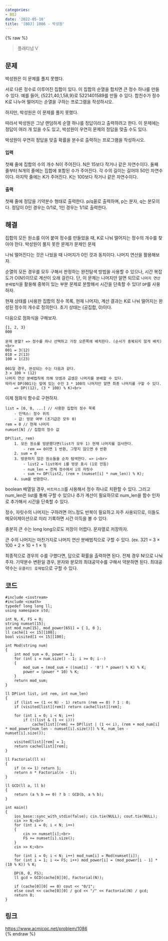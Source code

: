 ```yaml
---
categories:
- BOJ
date: '2022-05-10'
title: '[BOJ] 1086 - 박성원'
---
```


{% raw %}
> 플래티넘 V<br>

## 문제
박성원은 이 문제를 풀지 못했다.

서로 다른 정수로 이루어진 집합이 있다. 이 집합의 순열을 합치면 큰 정수 하나를 만들 수 있다. 예를 들어, {5221,40,1,58,9}로 5221401589를 만들 수 있다. 합친수가 정수 K로 나누어 떨어지는 순열을 구하는 프로그램을 작성하시오.

하지만, 박성원은 이 문제를 풀지 못했다.

따라서 박성원은 그냥 랜덤하게 순열 하나를 정답이라고 출력하려고 한다. 이 문제에는 정답이 여러 개 있을 수도 있고, 박성원이 우연히 문제의 정답을 맞출 수도 있다.

박성원이 우연히 정답을 맞출 확률을 분수로 출력하는 프로그램을 작성하시오.

#### 입력
첫째 줄에 집합의 수의 개수 N이 주어진다. N은 15보다 작거나 같은 자연수이다. 둘째 줄부터 N개의 줄에는 집합에 포함된 수가 주어진다. 각 수의 길이는 길어야 50인 자연수이다. 마지막 줄에는 K가 주어진다. K는 100보다 작거나 같은 자연수이다.

#### 출력
첫째 줄에 정답을 기약분수 형태로 출력한다. p/q꼴로 출력하며, p는 분자, q는 분모이다. 정답이 0인 경우는 0/1로, 1인 경우는 1/1로 출력한다.

## 해결
집합의 모든 원소를 이어 붙여 정수를 만들었을 때, K로 나눠 떨어지는 정수의 개수를 찾아야 한다. <sub></sub>박성원이 풀지 못한 문제가 문제인 문제<sub></sub>

나눠 떨어진다는 것은 나눴을 때 나머지가 0인 것과 동치이다. 나머지 연산을 활용해보자.

순열의 모든 경우를 모두 구해서 판정하는 완전탐색 방법을 사용할 수 있으나, 시간 복잡도가 O(N!)이므로 계산이 오래 걸린다. 단, 이 문제는 나머지만 알면 되므로 `나머지 연산 분배법칙`을 활용해 중복이 있는 부분 문제로 분할해서 시간을 단축할 수 있다! `DP`를 사용하자.

현재 상태를 (사용한 집합의 정수 목록, 현재 나머지), 계산 결과는 K로 나눠 떨어지는 완성된 정수의 개수로 정의한다. 초기 상태는 (공집합, 0)이다.

다음으로 점화식을 구해보자.
```
{1, 2, 3}
000

문제 분할? => 정수를 하나 선택하고 가장 오른쪽에 배치한다. (순서가 중복되지 않게 배치)<br>
001 = 3(12)
010 = 2(13)
100 = 1(23)

001일 경우, 완성되는 수는 다음과 같다.
3 × 100 + (12)
나머지 연산 분배법칙에 의해 덧셈과 곱셈은 나머지를 분배할 수 있다.
따라서 DP(001)는 앞에 있는 수인 3 * 100의 나머지만 알면 최종 나머지를 구할 수 있다.
	=> DP((12), (3 * 100) % K)<br>
```

이제 점화식 함수로 구현하자.
```
list = [0, 0, ...] // 사용한 집합의 정수 목록
	- 인덱스: 정수 위치
	- 값: 방문 여부 (초기값은 모두 0)
rem = 0 // 현재 나머지
numset[N] // 집합의 정수 값

DP(list, rem)
	1. 모든 원소를 방문했다면(list가 모두 1) 현재 나머지를 검사한다.
		- rem == 0이면 1 반환, 그렇지 않으면 0 반환
	2. sum = 0
	3. 방문하지 않은 원소들을 순차 탐색한다. => i<br>
		- list2 = list에서 i를 방문 표시 (1로 만듬)
		- num_len = 전체 정수에서 i의 자릿수
		- sum += DP(list2, (rem + (numset[i] * num_len)) % K);
	4. sum을 반환한다.
```
boolean 배열일 경우, `비트마스크`를 사용해서 정수 하나로 치환할 수 있다. 그리고 num_len은 list를 통해 구할 수 있으나 추가 계산이 필요하므로 num_len을 함수 인자로 추가해서 시간을 단축할 수 있다.

정수, 자릿수의 나머지는 구하려면 어느정도 반복이 필요하고 자주 사용되므로, 이들도 메모이제이션으로 미리 기록하면 시간 이득을 볼 수 있다.

충분히 큰 수는 long long으로도 저장이 어렵다. 문자열로 저장하자.

큰 수의 나머지는 마찬가지로 나머지 연산 분배법칙으로 구할 수 있다. (ex. 321 = 3 × 100 + 2 × 10 + 1 × 1)

최종적으로 경우의 수를 구했다면, 답으로 확률을 출력하면 된다. 전체 경우 N!으로 나눠주자. 기약분수 변환일 경우, 분자와 분모의 최대공약수를 구해서 약분하면 된다. 최대공약수는 `유클리드 호제법`으로 구할 수 있다.

## 코드
```
#include <iostream>
#include <cmath>
typedef long long ll;
using namespace std;

int N, K, FS = 0;
string numset[15];
int mod_num[15], mod_power[651] = { 1, 0 };
ll cache[1 << 15][100];
bool visited[1 << 15][100];

int Mod(string num)
{
	int mod_sum = 0, power = 1;
	for (int i = num.size() - 1; i >= 0; i--)
	{
		mod_sum = (mod_sum + ((num[i] - '0') * power) % K) % K;
		power = (power * 10) % K;
	}
	return mod_sum;
}

ll DP(int list, int rem, int num_len)
{
	if (list == (1 << N) - 1) return (rem == 0) ? 1 : 0;
	if (visited[list][rem]) return cache[list][rem];

	for (int i = 0; i < N; i++)
		if (!(list & (1 << i)))
			cache[list][rem] += DP(list | (1 << i), (rem + mod_num[i] * mod_power[num_len - numset[i].size()]) % K, num_len - numset[i].size());

	visited[list][rem] = 1;
	return cache[list][rem];
}

ll Factorial(ll n)
{
	if (n <= 1) return 1;
	return n * Factorial(n - 1);
}

ll GCD(ll a, ll b)
{
	return (a % b == 0) ? b : GCD(b, a % b);
}

int main()
{
	ios_base::sync_with_stdio(false); cin.tie(NULL); cout.tie(NULL);
	cin >> N;<br>
	for (int i = 0; i < N; i++)
	{
		cin >> numset[i];<br>
		FS += numset[i].size();
	}
	cin >> K;<br>

	for (int i = 0; i < N; i++) mod_num[i] = Mod(numset[i]);
	for (int i = 1; i <= FS; i++) mod_power[i] = (mod_power[i - 1] * (10 % K)) % K;

	DP(0, 0, FS);
	ll gcd = GCD(cache[0][0], Factorial(N));

	if (cache[0][0] == 0) cout << "0/1";
	else cout << cache[0][0] / gcd << "/" << Factorial(N) / gcd;
	return 0;
}
```

## 링크
https://www.acmicpc.net/problem/1086<br>
{% endraw %}